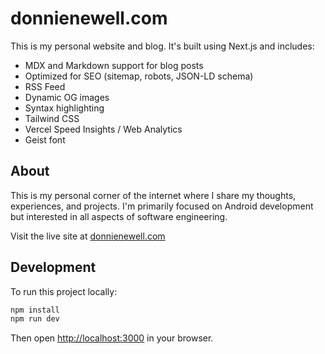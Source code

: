 # donnienewell.com

This is my personal website and blog. It's built using Next.js and includes:

* MDX and Markdown support for blog posts
* Optimized for SEO (sitemap, robots, JSON-LD schema)
* RSS Feed
* Dynamic OG images
* Syntax highlighting
* Tailwind CSS
* Vercel Speed Insights / Web Analytics
* Geist font

## About

This is my personal corner of the internet where I share my thoughts, experiences, and projects. I'm primarily focused on Android development but interested in all aspects of software engineering.

Visit the live site at [donnienewell.com](https://donnienewell.com)

## Development

To run this project locally:

```bash
npm install
npm run dev
```

Then open [http://localhost:3000](http://localhost:3000) in your browser.
